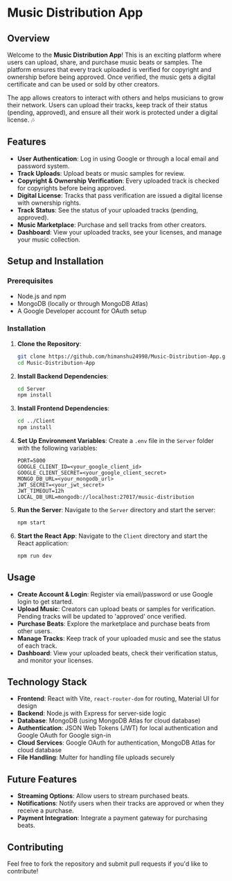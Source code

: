 # Music Distribution App

## Overview
Welcome to the **Music Distribution App**! This is an exciting platform where users can upload, share, and purchase music beats or samples. The platform ensures that every track uploaded is verified for copyright and ownership before being approved. Once verified, the music gets a digital certificate and can be used or sold by other creators. 

The app allows creators to interact with others and helps musicians to grow their network. Users can upload their tracks, keep track of their status (pending, approved), and ensure all their work is protected under a digital license. 🎶

## Features
- **User Authentication**: Log in using Google or through a local email and password system.
- **Track Uploads**: Upload beats or music samples for review.
- **Copyright & Ownership Verification**: Every uploaded track is checked for copyrights before being approved.
- **Digital License**: Tracks that pass verification are issued a digital license with ownership rights.
- **Track Status**: See the status of your uploaded tracks (pending, approved).
- **Music Marketplace**: Purchase and sell tracks from other creators.
- **Dashboard**: View your uploaded tracks, see your licenses, and manage your music collection.

## Setup and Installation
### Prerequisites
- Node.js and npm
- MongoDB (locally or through MongoDB Atlas)
- A Google Developer account for OAuth setup

### Installation
1. **Clone the Repository**:
    ```bash
    git clone https://github.com/himanshu24998/Music-Distribution-App.git
    cd Music-Distribution-App
    ```

2. **Install Backend Dependencies**:
    ```bash
    cd Server
    npm install
    ```

3. **Install Frontend Dependencies**:
    ```bash
    cd ../Client
    npm install
    ```

4. **Set Up Environment Variables**: Create a `.env` file in the `Server` folder with the following variables:
    ```plaintext
    PORT=5000
    GOOGLE_CLIENT_ID=<your_google_client_id>
    GOOGLE_CLIENT_SECRET=<your_google_client_secret>
    MONGO_DB_URL=<your_mongodb_url>
    JWT_SECRET=<your_jwt_secret>
    JWT_TIMEOUT=12h
    LOCAL_DB_URL=mongodb://localhost:27017/music-distribution
    ```

5. **Run the Server**:
    Navigate to the `Server` directory and start the server:
    ```bash
    npm start
    ```

6. **Start the React App**:
    Navigate to the `Client` directory and start the React application:
    ```bash
    npm run dev
    ```

## Usage
- **Create Account & Login**: Register via email/password or use Google login to get started. 
- **Upload Music**: Creators can upload beats or samples for verification. Pending tracks will be updated to 'approved' once verified.
- **Purchase Beats**: Explore the marketplace and purchase beats from other users.
- **Manage Tracks**: Keep track of your uploaded music and see the status of each track.
- **Dashboard**: View your uploaded beats, check their verification status, and monitor your licenses.

## Technology Stack
- **Frontend**: React with Vite, `react-router-dom` for routing, Material UI for design
- **Backend**: Node.js with Express for server-side logic
- **Database**: MongoDB (using MongoDB Atlas for cloud database)
- **Authentication**: JSON Web Tokens (JWT) for local authentication and Google OAuth for Google sign-in
- **Cloud Services**: Google OAuth for authentication, MongoDB Atlas for cloud database
- **File Handling**: Multer for handling file uploads securely

## Future Features
- **Streaming Options**: Allow users to stream purchased beats.
- **Notifications**: Notify users when their tracks are approved or when they receive a purchase.
- **Payment Integration**: Integrate a payment gateway for purchasing beats.

## Contributing
Feel free to fork the repository and submit pull requests if you'd like to contribute!
